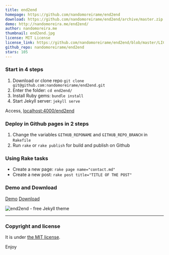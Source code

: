 ```yaml
---
title: end2end
homepage: https://github.com/nandomoreirame/end2end
download: https://github.com/nandomoreirame/end2end/archive/master.zip
demo: http://nandomoreira.me/end2end/
author: nandomoreira.me
thumbnail: end2end.jpg
license: MIT License
license_link: https://github.com/nandomoreirame/end2end/blob/master/LICENSE
github_repo: nandomoreirame/end2end
stars: 105
---
```


### Start in 4 steps

1. Download or clone repo `git clone git@github.com:nandomoreirame/end2end.git`
2. Enter the folder: `cd end2end/`
3. Install Ruby gems: `bundle install`
4. Start Jekyll server: `jekyll serve`

Access, [localhost:4000/end2end](http://localhost:4000/end2end)

### Deploy in Github pages in 2 steps

1. Change the variables `GITHUB_REPONAME` and `GITHUB_REPO_BRANCH` in
   `Rakefile`
2. Run `rake` or `rake publish` for build and publish on Github


### Using Rake tasks

* Create a new page: `rake page name="contact.md"`
* Create a new post: `rake post title="TITLE OF THE POST"`


### Demo and Download

[Demo](http://nandomoreira.me/end2end/)
[Download](https://github.com/nandomoreirame/end2end/archive/master.zip)

![end2end - free Jekyll theme](http://raw.githubusercontent.com/nandomoreirame/end2end/master/screenshot.jpg)

---

### Copyright and license

It is under [the MIT license](/LICENSE).

Enjoy
